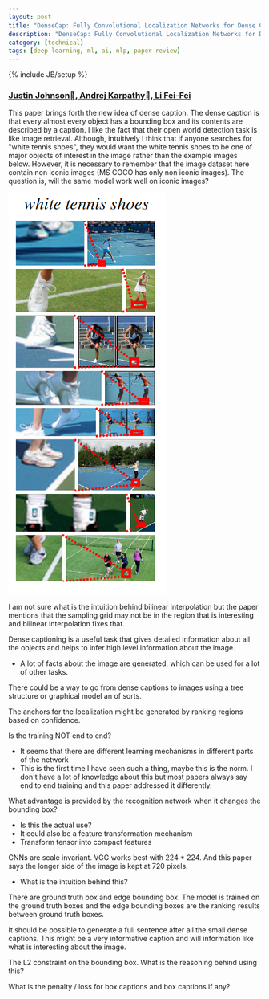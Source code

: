 ```yaml
---
layout: post
title: "DenseCap: Fully Convolutional Localization Networks for Dense Captioning"
description: "DenseCap: Fully Convolutional Localization Networks for Dense Captioning"
category: [technical]
tags: [deep learning, ml, ai, nlp, paper review]
---
```

{% include JB/setup %}

### [Justin Johnson, Andrej Karpathy, Li Fei-Fei](http://cs.stanford.edu/people/karpathy/densecap.pdf)


This paper brings forth the new idea of dense caption. The dense caption is that every almost every object has a bounding box and its contents are described by a caption. I like the fact that their open world detection task is like image retrieval. Although, intuitively I think that if anyone searches for "white tennis shoes", they would want the white tennis shoes to be one of major objects of interest in the image rather than the example images below. However, it is necessary to remember that the image dataset here contain non iconic images (MS COCO has only non iconic images). The question is, will the same model work well on iconic images?

![](images/densecap.png)

I am not sure what is the intuition behind bilinear interpolation but the paper mentions that the sampling grid may not be in the region that is interesting and bilinear interpolation fixes that. 

Dense captioning is a useful task that gives detailed information about all the objects and helps to infer high level information about the image. 

- A lot of facts about the image are generated, which can be used for a lot of other tasks. 

There could be a way to go from dense captions to images using a tree structure or graphical model an of sorts. 

The anchors for the localization might be generated by ranking regions based on confidence. 

Is the training NOT end to end?

- It seems that there are different learning mechanisms in different parts of the network
- This is the first time I have seen such a thing, maybe this is the norm. I don't have a lot of knowledge about this but most papers always say end to end training and this paper addressed it differently. 

What advantage is provided by the recognition network when it changes the bounding box?

- Is this the actual use? 
- It could also be a feature transformation mechanism
- Transform tensor into compact features 

CNNs are scale invariant. VGG works best with 224 * 224. And this paper says the longer side of the image is kept at 720 pixels.

- What is the intuition behind this?

There are ground truth box and edge bounding box. The model is trained on the ground truth boxes and the edge bounding boxes are the ranking results between ground truth boxes. 
 
It should be possible to generate a full sentence after all the small dense captions. This might be a very informative caption and will information like what is interesting about the image.  
 
The L2 constraint on the bounding box. What is the reasoning behind using this?
 
What is the penalty / loss for box captions and box captions if any?
 


